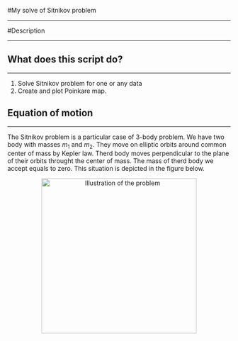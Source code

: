 #My solve of Sitnikov problem
***

#Description
***

## What does this script do?
***

1. Solve Sitnikov problem for one or any data
2. Create and plot Poinkare map.

## Equation of motion

***

The Sitnikov problem is a particular case of 3-body problem. We have two body with masses $m_1$ and $m_2$. They move on elliptic orbits around common center of mass by Kepler law. Therd body moves perpendicular to the plane of their orbits throught the center of mass. The mass of therd body we accept equals to zero. This situation is depicted in the figure below.
<p align="center">
<img  src="https://en.wikipedia.org/wiki/Sitnikov_problem#/media/File:Sitnikov_Problem_Konfiguration.jpg"  width="350" alt="Illustration of the problem"/>
</p>


